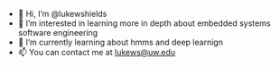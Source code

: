 - 👋 Hi, I’m @lukewshields
- 👀 I’m interested in learning more in depth about embedded systems software engineering
- 🌱 I’m currently learning about hmms and deep learnign
- 📫 You can contact me at lukews@uw.edu

<!---
lukewshields/lukewshields is a ✨ special ✨ repository because its `README.md` (this file) appears on your GitHub profile.
You can click the Preview link to take a look at your changes.
--->
